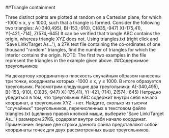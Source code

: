##Triangle containment

Three distinct points are plotted at random on a Cartesian plane, for which -1000 ≤ x, y ≤ 1000, such that a triangle is formed.
Consider the following two triangles:
A(-340,495), B(-153,-910), C(835,-947)
X(-175,41), Y(-421,-714), Z(574,-645)
It can be verified that triangle ABC contains the origin, whereas triangle XYZ does not.
Using triangles.txt (right click and 'Save Link/Target As...'), a 27K text file containing the co-ordinates of one thousand "random" triangles, find the number of triangles for which the interior contains the origin.
NOTE: The first two examples in the file represent the triangles in the example given above.
##Содержимое треугольников

На декартову координатную плоскость случайным образом нанесены три точки, координаты которых -1000 ≤ x, y ≤ 1000. В итоге образуется треугольник.
Рассмотрим следующие два треугольника:
A(-340,495), B(-153,-910), C(835,-947)
X(-175,41), Y(-421,-714), Z(574,-645)
Нетрудно убедиться в том, что треугольник ABC содержит внутри себя начало координат, а треугольник XYZ - нет.
Найдите, сколько из тысячи "случайных" треугольников, перечисленных в текстовом файле triangles.txt (щелкнув правой кнопкой мыши, выберите 'Save Link/Target As...') размером 27KБ, содержат внутри себя начало координат.
Примечание: первые две строки данного файла представляют собой координаты точек для двух рассмотренных выше треугольников.
